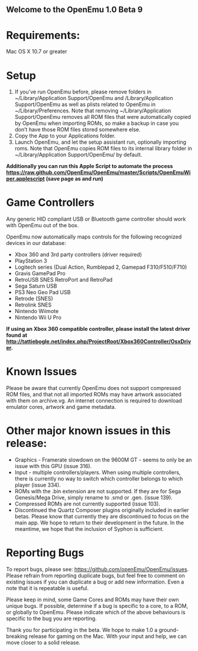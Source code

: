 ## Welcome to the OpenEmu 1.0 Beta 9

# Requirements:

Mac OS X 10.7 or greater

# Setup

1. If you've run OpenEmu before, please remove folders in ~/Library/Application Support/OpenEmu and /Library/Application Support/OpenEmu as well as plists related to OpenEmu in ~/Library/Preferences. Note that removing ~/Library/Application Support/OpenEmu removes all ROM files that were automatically copied by OpenEmu when importing ROMs, so make a backup in case you don’t have those ROM files stored somewhere else.
2. Copy the App to your Applications folder.
3. Launch OpenEmu, and let the setup assistant run, optionally importing roms. Note that OpenEmu copies ROM files to its internal library folder in ~/Library/Application Support/OpenEmu/ by default.

**Additionally you can run this Apple Script to automate the process https://raw.github.com/OpenEmu/OpenEmu/master/Scripts/OpenEmuWiper.applescript (save page as and run)**

# Game Controllers

Any generic HID compliant USB or Bluetooth game controller should work with OpenEmu out of the box.

OpenEmu now automatically maps controls for the following recognized devices in our database:
* Xbox 360 and 3rd party controllers (driver required)
* PlayStation 3
* Logitech series (Dual Action, Rumblepad 2, Gamepad F310/F510/F710)
* Gravis GamePad Pro
* RetroUSB SNES RetroPort and RetroPad
* Sega Saturn USB
* PS3 Neo Geo Pad USB
* Retrode (SNES)
* Retrolink SNES
* Nintendo Wiimote
* Nintendo Wii U Pro

**If using an Xbox 360 compatible controller, please install the latest driver found at http://tattiebogle.net/index.php/ProjectRoot/Xbox360Controller/OsxDriver.**

# Known Issues

Please be aware that currently OpenEmu does not support compressed ROM files, and that not all imported ROMs may have artwork associated with them on archive.vg. An internet connection is required to download emulator cores, artwork and game metadata.

# Other major known issues in this release:

* Graphics - Framerate slowdown on the 9600M GT - seems to only be an issue with this GPU (issue 316).
* Input - multiple controllers/players. When using multiple controllers, there is currently no way to switch which controller belongs to which player (issue 334).
* ROMs with the .bin extension are not supported. If they are for Sega Genesis/Mega Drive, simply rename to .smd or .gen. (issue 139).
* Compressed ROMs are not currently supported (issue 103).
* Discontinued the Quartz Composer plugins originally included in earlier betas. Please know that currently they are discontinued to focus on the main app. We hope to return to their development in the future. In the meantime, we hope that the inclusion of Syphon is sufficient.

# Reporting Bugs

To report bugs, please see: https://github.com/openEmu/OpenEmu/issues. Please refrain from reporting duplicate bugs, but feel free to comment on existing issues if you can duplicate a bug or add new information. Even a note that it is repeatable is useful.

Please keep in mind, some Game Cores and ROMs may have their own unique bugs. If possible, determine if a bug is specific to a core, to a ROM, or globally to OpenEmu. Please indicate which of the above behaviours is specific to the bug you are reporting.

Thank you for participating in the beta. We hope to make 1.0 a ground-breaking release for gaming on the Mac. With your input and help, we can move closer to a solid release.